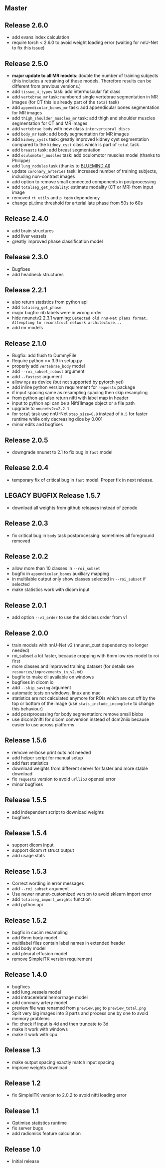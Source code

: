 ## Master


## Release 2.6.0
* add evans index calculation
* require torch < 2.6.0 to avoid weight loading error (waiting for nnU-Net to fix this issue)


## Release 2.5.0
* **major update to all MR models**: double the number of training subjects (this includes a retraining of these models. Therefore
results can be different from previous versions.)
* add `tissue_4_types` task: add intermuscular fat class
* add `vertebrae_mr` task: numbered single vertebrae segmentation in MR images (for CT this is already part of the `total` task)
* add `appendicular_bones_mr` task: add appendicular bones segmentation for MR images
* add `thigh_shoulder_muscles_mr` task: add thigh and shoulder muscles segmentation for CT and MR images
* add `vertebrae_body` with new class `intervertebral_discs`
* add `body_mr` task: add body segmentation for MR images
* add `kidney_cysts` task: greatly improved kidney cyst segmentation compared to the `kidney_cyst` class which is part of `total` task
* add `breasts` task: add breast segmentation
* add `oculomotor_muscles` task: add oculomotor muscles model (thanks to Philippe)
* add `lung_nodules` task (thanks to [BLUEMIND AI](https://bluemind.co/))
* update `coronary_arteries` task: increased number of training subjects, including non-contrast images
* add option to remove small connected components in postprocessing
* add `totalseg_get_modality`: estimate modality (CT or MR) from input image
* removed `rt_utils` and `p_tqdm` dependency
* change pi_time threshold for arterial late phase from 50s to 60s


## Release 2.4.0
* add brain structures
* add liver vessels
* greatly improved phase classification model


## Release 2.3.0
* Bugfixes
* add headneck structures


## Release 2.2.1
* also return statistics from python api
* add `totalseg_get_phase`
* major bugfix: rib labels were in wrong order
* hide nnunetv2 2.3.1 warning: `Detected old nnU-Net plans format. Attempting to reconstruct network architecture...`
* add mr models


## Release 2.1.0
* Bugfix: add flush to DummyFile
* Require python >= 3.9 in setup.py
* properly add `vertebrae_body` model
* add `--roi_subset_robust` argument
* add `--fastest` argument
* allow `mps` as device (but not supported by pytorch yet)
* add inline python version requirement for `requests` package
* if input spacing same as resampling spacing then skip resampling
* from python api also return nifti with label map in header
* input to python api can be a Nifti1Image object or a file path
* upgrade to `nnunetv2>=2.2.1`
* for `total` task use nnU-Net `step_size=0.8` instead of `0.5` for faster runtime while only decreasing dice by 0.001
* minor edits and bugfixes


## Release 2.0.5
* downgrade nnunet to 2.1 to fix bug in `fast` model


## Release 2.0.4
* temporary fix of critical bug in `fast` model. Proper fix in next release.


## LEGACY BUGFIX Release 1.5.7
* download all weights from github releases instead of zenodo


## Release 2.0.3
* fix critical bug in `body` task postprocessing: sometimes all foreground removed


## Release 2.0.2
* allow more than 10 classes in `--roi_subset`
* bugfix in `appendicular_bones` auxiliary mapping
* in multilable output only show classes selected in `--roi_subset` if selected
* make statistics work with dicom input


## Release 2.0.1
* add option `--v1_order` to use the old class order from v1


## Release 2.0.0
* train models with nnU-Net v2 (nnunet_cust dependency no longer needed)
* roi_subset a lot faster, because cropping with 6mm low res model to roi first
* more classes and improved training dataset (for details see `resources/improvements_in_v2.md`)
* bugfix to make cli available on windows
* bugfixes in dicom io
* add `--skip_saving` argument
* automatic tests on windows, linux and mac
* statistics are not calculated anymore for ROIs which are cut off by the top or bottom of the image (use `stats_include_incomplete` to change this behaviour)
* add postprocessing for body segmentation: remove small blobs
* use dicom2nifti for dicom conversion instead of dcm2niix because easier to use across platforms


## Release 1.5.6
* remove verbose print outs not needed
* add helper script for manual setup
* add fast statistics
* download weights from different server for faster and more stable download
* fix `requests` version to avoid `urllib3` openssl error
* minor bugfixes


## Release 1.5.5
* add independent script to download weights
* bugfixes


## Release 1.5.4
* support dicom input
* support dicom rt struct output
* add usage stats


## Release 1.5.3
* Correct wording in error messages
* add `--roi_subset` argument
* Use newer nnunet-customized version to avoid sklearn import error
* add `totalseg_import_weights` function
* add python api


## Release 1.5.2
* bugfix in cucim resampling
* add 6mm body model
* multilabel files contain label names in extended header
* add body model
* add pleural effusion model
* remove SimpleITK version requirement


## Release 1.4.0
* bugfixes
* add lung_vessels model
* add intracerebral hemorrhage model
* add coronary artery model
* preview file was renamed from `preview.png` to `preview_total.png`
* Split very big images into 3 parts and process one by one to avoid memory problems
* fix: check if input is 4d and then truncate to 3d
* make it work with windows
* make it work with cpu


## Release 1.3
* make output spacing exactly match input spacing
* improve weights download


## Release 1.2
* fix SimpleITK version to 2.0.2 to avoid nifti loading error


## Release 1.1
* Optimise statistics runtime
* fix server bugs
* add radiomics feature calculation


## Release 1.0
* Initial release
